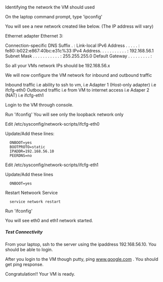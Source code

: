 
Identifying the network the VM should used

On the laptop command prompt, type 'ipconfig'

You will see a new network created like below. (The IP address will vary)

Ethernet adapter Ethernet 3:

   Connection-specific DNS Suffix  . :
   Link-local IPv6 Address . . . . . : fe80::b022:e867:40bc:e31c%33
   IPv4 Address. . . . . . . . . . . : 192.168.56.1
   Subnet Mask . . . . . . . . . . . : 255.255.255.0
   Default Gateway . . . . . . . . . :

So all your VMs network IPs should be 192.168.56.x

We will now configure the VM network for inbound and outbound traffic  

Inbound traffic i.e ability to ssh to vm, i.e Adapter 1 (Host-only adapter)  i.e ifcfg-eth0
Outbound traffic i.e from VM to internet access i.e Adaper 2 (NAT) i.e ifcfg-eth1

Login to the VM through console. 

Run 'ifconfig'
You will see only the loopback network only

Edit /etc/sysconfig/network-scripts/ifcfg-eth0

Update/Add these lines:

      ONBOOT=yes
      BOOTPROTO=static
      IPADDR=192.168.56.10
      PEERDNS=no

Edit /etc/sysconfig/network-scripts/ifcfg-eth1

Update/Add these lines

      ONBOOT=yes

Restart Netwoork Service
      
      service network restart

Run 'ifconfig'

You will see eth0 and eth1 network started.

##### Test Connectivity

From your laptop, ssh to the server using the ipaddress 192.168.56.10. You should be able to login.

After you login to the VM though putty,  ping www.google.com . You should get ping response.

Congratulation!! Your VM is ready.

